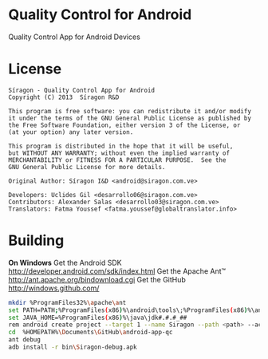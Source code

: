 Quality Control for Android
============================

Quality Control App for Android Devices


License
=======

    Síragon - Quality Control App for Android
    Copyright (C) 2013  Síragon R&D

    This program is free software: you can redistribute it and/or modify
    it under the terms of the GNU General Public License as published by
    the Free Software Foundation, either version 3 of the License, or
    (at your option) any later version.

    This program is distributed in the hope that it will be useful,
    but WITHOUT ANY WARRANTY; without even the implied warranty of
    MERCHANTABILITY or FITNESS FOR A PARTICULAR PURPOSE.  See the
    GNU General Public License for more details.

	Original Author: Síragon I&D <android@siragon.com.ve>

	Developers: Uclides Gil <desarrollo06@siragon.com.ve>
	Contributors: Alexander Salas <desarrollo03@siragon.com.ve>
	Translators: Fatma Youssef <fatma.youssef@globaltranslator.info>


Building
========

**On Windows**
Get the Android SDK http://developer.android.com/sdk/index.html
Get the Apache Ant™ http://ant.apache.org/bindownload.cgi
Get the GitHub http://windows.github.com/

```bash
mkdir %ProgramFiles32%\apache\ant
set PATH=PATH;%ProgramFiles(x86)%\android\tools\;%ProgramFiles(x86)%\android\plataform-tools\;%ProgramFiles32%\apache\ant
set JAVA_HOME=%ProgramFiles(x86)%\java\jdk#.#.#_##
rem android create project --target 1 --name Siragon --path <path> --activity MainActivity --package com.siragon.qc
cd  %HOMEPATH%\Documents\GitHub\android-app-qc
ant debug
adb install -r bin\Siragon-debug.apk
```
